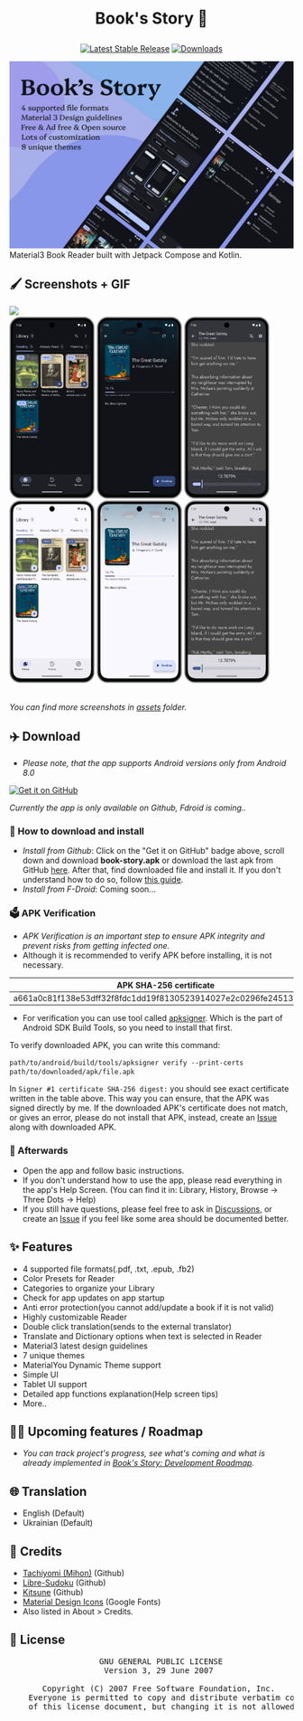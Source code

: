 # <p align="center">Book's Story 📖</p>

<div align="center">

  <a href="">[![Latest Stable Release](https://img.shields.io/github/release/Acclorite/book-story.svg?label=Release&logo=GitHub)](https://github.com/Acclorite/book-story/releases)</a>
  <a href="">[![Downloads](https://img.shields.io/github/downloads/Acclorite/book-story/total?color=0273b3&label=Downloads&logo=GitHub)]()</a>
</div>

<img src="https://github.com/Acclorite/book-story/blob/master/assets/readme/github_overview.png">
Material3 Book Reader built with Jetpack Compose and Kotlin.

## 🖌️ Screenshots + GIF

<img src="https://github.com/Acclorite/book-story/blob/master/assets/readme/book's-story.gif" width="35%">
<div>
  <img src="https://github.com/Acclorite/book-story/blob/master/assets/Library Dark + Frame.png" width="30%" />
  <img src="https://github.com/Acclorite/book-story/blob/master/assets/Book-Info Dark + Frame.png" width="30%" />
  <img src="https://github.com/Acclorite/book-story/blob/master/assets/Reader Dark + Frame.png" width="30%" />
  <img src="https://github.com/Acclorite/book-story/blob/master/assets/Library Light + Frame.png" width="30%" />
  <img src="https://github.com/Acclorite/book-story/blob/master/assets/Book-Info Light + Frame.png" width="30%" />
  <img src="https://github.com/Acclorite/book-story/blob/master/assets/Reader Light + Frame.png" width="30%" />
</div>
</br>

_You can find more screenshots in [assets](https://github.com/Acclorite/book-story/tree/master/assets) folder._

## ✈️ Download
 - _Please note, that the app supports Android versions only from Android 8.0_

<div align="start">

  [<img src="https://raw.githubusercontent.com/ismartcoding/plain-app/main/assets/get-it-on-github.png" alt='Get it on GitHub' height="80">](https://github.com/Acclorite/book-story/releases/latest)
</div>

_Currently the app is only available on Github, Fdroid is coming.._

### 📲 How to download and install
 - _Install from Github_: Click on the "Get it on GitHub" badge above, scroll down and download **book-story.apk** or download the last apk from GitHub [here](https://github.com/Acclorite/book-story/releases/latest/download/book-story.apk). After that, find downloaded file and install it. If you don't understand how to do so, follow [this guide](https://www.lifewire.com/install-apk-on-android-4177185).
 - _Install from F-Droid_: Coming soon...

### 🗳️ APK Verification 
 - _APK Verification is an important step to ensure APK integrity and prevent risks from getting infected one._
 - Although it is recommended to verify APK before installing, it is not necessary.

|                       APK SHA-256 certificate                     |
|-------------------------------------------------------------------|
| a661a0c81f138e53dff32f8fdc1dd19f8130523914027e2c0296fe245131a7d4  |

 - For verification you can use tool called [apksigner](https://developer.android.com/tools/apksigner). Which is the part of Android SDK Build Tools, so you need to install that first.

To verify downloaded APK, you can write this command:
```
path/to/android/build/tools/apksigner verify --print-certs path/to/downloaded/apk/file.apk
```
In `Signer #1 certificate SHA-256 digest:` you should see exact certificate written in the table above. This way you can ensure, that the APK was signed directly by me. If the downloaded APK's certificate does not match, or gives an error, please do not install that APK, instead, create an [Issue](https://github.com/Acclorite/book-story/issues) along with downloaded APK.

### 🧭 Afterwards
 - Open the app and follow basic instructions.
 - If you don't understand how to use the app, please read everything in the app's Help Screen. (You can find it in: Library, History, Browse → Three Dots → Help)
 - If you still have questions, please feel free to ask in [Discussions](https://github.com/Acclorite/book-story/discussions/categories/q-a), or create an [Issue](https://github.com/Acclorite/book-story/issues) if you feel like some area should be documented better.


## ✨ Features
- 4 supported file formats(.pdf, .txt, .epub, .fb2)
- Color Presets for Reader
- Categories to organize your Library
- Check for app updates on app startup
- Anti error protection(you cannot add/update a book if it is not valid)
- Highly customizable Reader
- Double click translation(sends to the external translator)
- Translate and Dictionary options when text is selected in Reader
- Material3 latest design guidelines
- 7 unique themes
- MaterialYou Dynamic Theme support
- Simple UI
- Tablet UI support
- Detailed app functions explanation(Help screen tips)
- More..

## 😵‍💫 Upcoming features / Roadmap
 - _You can track project's progress, see what's coming and what is already implemented in [Book's Story: Development Roadmap](https://github.com/users/Acclorite/projects/1)._

## 🌐 Translation
- English (Default)
- Ukrainian (Default)

## 🤗 Credits
- [Tachiyomi (Mihon)](https://github.com/mihonapp/mihon) (Github)
- [Libre-Sudoku](https://github.com/kaajjo/Libre-Sudoku) (Github)
- [Kitsune](https://github.com/Drumber/Kitsune) (Github)
- [Material Design Icons](https://fonts.google.com/icons) (Google Fonts)
- Also listed in About > Credits.

## 🧾 License
<div align="center">
  <pre>
    GNU GENERAL PUBLIC LICENSE
    Version 3, 29 June 2007 </br>
    Copyright (C) 2007 Free Software Foundation, Inc. <https://fsf.org/>
    Everyone is permitted to copy and distribute verbatim copies
    of this license document, but changing it is not allowed.
  </pre>
</div>
